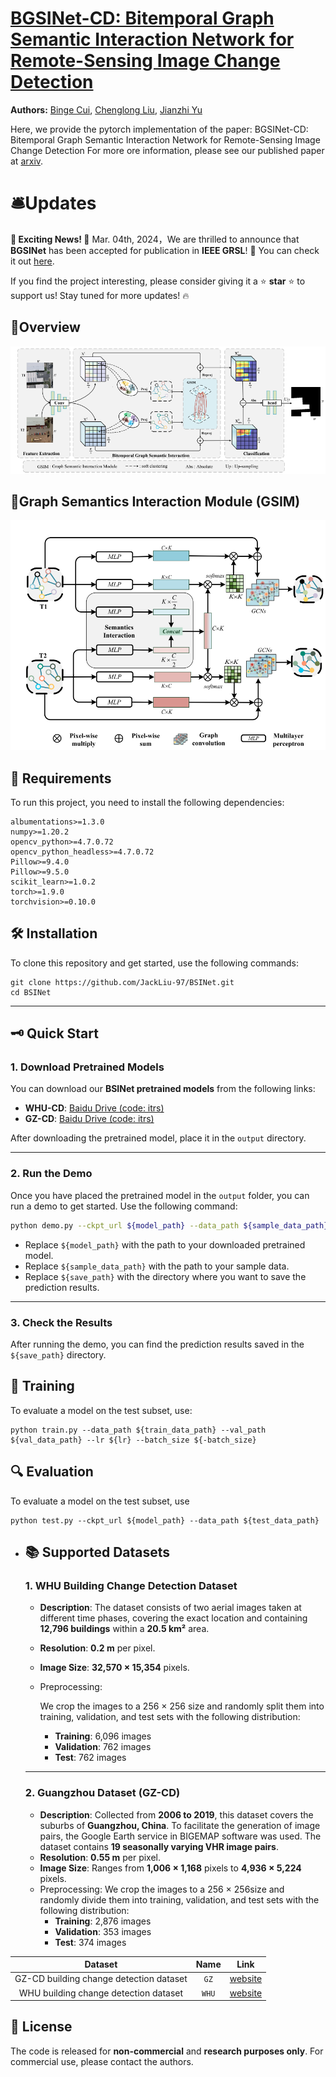 # [BGSINet-CD: Bitemporal Graph Semantic Interaction Network for Remote-Sensing Image Change Detection](https://ieeexplore.ieee.org/document/10458994)

**Authors:** [Binge Cui](https://ieeexplore.ieee.org/author/37086379809), [Chenglong Liu](https://ieeexplore.ieee.org/author/37088488229), [Jianzhi Yu](https://ieeexplore.ieee.org/author/37088352219)

Here, we provide the pytorch implementation of the paper: BGSINet-CD: Bitemporal Graph Semantic Interaction Network for Remote-Sensing Image Change Detection For more ore information, please see our published paper at [arxiv](https://arxiv.org/abs/2307.02007). 

# 🛎️Updates

**🎉 Exciting News! 🎉**
Mar. 04th, 2024，We are thrilled to announce that **BGSINet** has been accepted for publication in **IEEE GRSL**! 🎉 You can check it out [here](https://ieeexplore.ieee.org/document/10458994).

If you find the project interesting, please consider giving it a ⭐️ **star** ⭐️ to support us! Stay tuned for more updates! 🔥

## 🔭Overview

![image-20241130112309549](images/image-20241130112309549.png)

## 🌟Graph Semantics Interaction Module (GSIM)

![image-20241130111436338](images/image-20241130111436338.png)

## **📝** Requirements

To run this project, you need to install the following dependencies:

```
albumentations>=1.3.0
numpy>=1.20.2
opencv_python>=4.7.0.72
opencv_python_headless>=4.7.0.72
Pillow>=9.4.0
Pillow>=9.5.0
scikit_learn>=1.0.2
torch>=1.9.0
torchvision>=0.10.0
```



## 🛠️ **Installation**

To clone this repository and get started, use the following commands:

```shell
git clone https://github.com/JackLiu-97/BSINet.git
cd BSINet
```



------

## 🗝️ **Quick Start**

### **1. Download Pretrained Models**

You can download our **BSINet pretrained models** from the following links:

- **WHU-CD**: [Baidu Drive (code: itrs)](https://pan.baidu.com/s/1hgrOeRWs_cw_GuUL2KncvA?pwd=itrs)
- **GZ-CD**: [Baidu Drive (code: itrs)](https://pan.baidu.com/s/13SiakvM9p3XwgFwW9Zilag?pwd=ITRS)

After downloading the pretrained model, place it in the `output` directory.

------

### **2. Run the Demo**

Once you have placed the pretrained model in the `output` folder, you can run a demo to get started. Use the following command:

```bash
python demo.py --ckpt_url ${model_path} --data_path ${sample_data_path} --out_path ${save_path}
```

- Replace `${model_path}` with the path to your downloaded pretrained model.
- Replace `${sample_data_path}` with the path to your sample data.
- Replace `${save_path}` with the directory where you want to save the prediction results.

------

### **3. Check the Results**

After running the demo, you can find the prediction results saved in the `${save_path}` directory.



## 🚀 **Training**

To evaluate a model on the test subset, use:

```shell
python train.py --data_path ${train_data_path} --val_path ${val_data_path} --lr ${lr} --batch_size ${-batch_size} 
```



## 🔍 **Evaluation**

To evaluate a model on the test subset, use

```shell
python test.py --ckpt_url ${model_path} --data_path ${test_data_path}
```



- ## 📚 **Supported Datasets**

  ### **1. WHU Building Change Detection Dataset**

  - **Description**:
    The dataset consists of two aerial images taken at different time phases, covering the exact location and containing **12,796 buildings** within a **20.5 km²** area.

  - **Resolution**: **0.2 m** per pixel.

  - **Image Size**: **32,570 × 15,354** pixels.

  - Preprocessing:

    We crop the images to a 256 × 256 size and randomly split them into training, validation, and test sets with the following distribution:

    - **Training**: 6,096 images
    - **Validation**: 762 images
    - **Test**: 762 images

  ------

  ### **2. Guangzhou Dataset (GZ-CD)**

  - **Description**:
    Collected from **2006 to 2019**, this dataset covers the suburbs of **Guangzhou, China**. To facilitate the generation of image pairs, the Google Earth service in BIGEMAP software was used.
    The dataset contains **19 seasonally varying VHR image pairs**.
  - **Resolution**: **0.55 m** per pixel.
  - **Image Size**: Ranges from **1,006 × 1,168** pixels to **4,936 × 5,224** pixels.
  - Preprocessing: We crop the images to a 256 × 256size and randomly divide them into training, validation, and test sets with the following distribution:
    - **Training**: 2,876 images
    - **Validation**: 353 images
    - **Test**: 374 images

|                 Dataset                 | Name  |                             Link                             |
| :-------------------------------------: | :---: | :----------------------------------------------------------: |
| GZ-CD building change detection dataset | `GZ`  | [website](https://github.com/daifeng2016/Change-Detection-Dataset-for-High-Resolution-Satellite-Imagery) |
|  WHU building change detection dataset  | `WHU` | [website](http://study.rsgis.whu.edu.cn/pages/download/building_dataset.html) |



## 📄 **License**

The code is released for **non-commercial** and **research purposes only**. For commercial use, please contact the authors.
